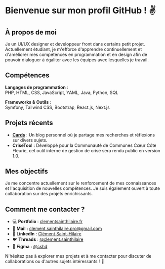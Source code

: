 # Bienvenue sur mon profil GitHub ! ✌  

## À propos de moi  
Je un UI/UX designer et developpeur front dans certains petit projet. Actuellement étudiant, je m'efforce d'apprendre continuellement et d'améliorer mes compétences en programmation et en design afin de pouvoir dialoguer à égaliter avec les équipes avec lesquelles je travail.  

## Compétences  
**Langages de programmation** :  
PHP, HTML, CSS, JavaScript, YAML, Java, Python, SQL  

**Frameworks & Outils** :  
Symfony, Tailwind CSS, Bootstrap, React.js, Next.js  

## Projets récents  
- **[Cards](https://clementsainthilaire.fr)** : Un blog personnel où je partage mes recherches et réflexions sur divers sujets.  
- **CriseTool** : Développé pour la Communauté de Communes Cœur Côte Fleurie, cet outil interne de gestion de crise sera rendu public en version 1.0.  

## Mes objectifs  
Je me concentre actuellement sur le renforcement de mes connaissances et l'acquisition de nouvelles compétences. Je suis également ouvert à toute collaboration sur des projets enrichissants.  

## Comment me contacter ?  
- 💻 **Portfolio** : [clementsainthilaire.fr](https://clementsainthilaire.fr)  
- 📧 **Mail** : clement.sainthilaire.pro@gmail.com  
- 💼 **LinkedIn** : [Clément Saint-Hilaire](https://www.linkedin.com/in/clément-saint-hilaire-01412a282)  
- 🐦 **Threads** : [@clement.sainthilaire](https://www.threads.net/@clement.sainthilaire)  
- 🎨 **Figma** : [@cshd](https://www.figma.com/@cshd)  

N'hésitez pas à explorer mes projets et à me contacter pour discuter de collaborations ou d'autres sujets intéressants ! 🚀  
